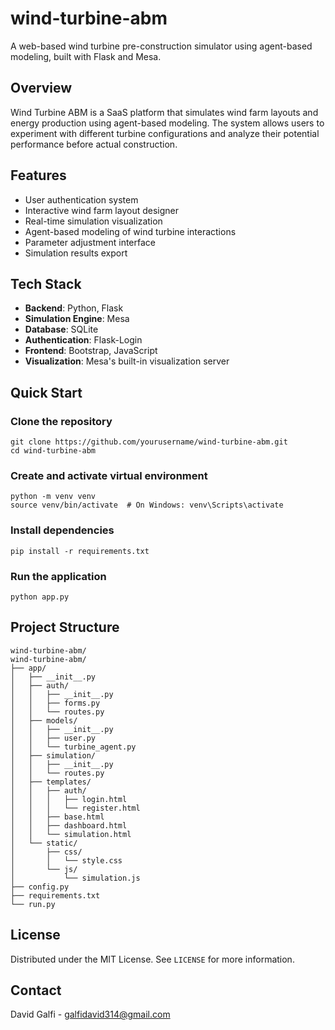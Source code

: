 # wind-turbine-abm

A web-based wind turbine pre-construction simulator using agent-based modeling, built with Flask and Mesa.

## Overview
Wind Turbine ABM is a SaaS platform that simulates wind farm layouts and energy production using agent-based modeling. The system allows users to experiment with different turbine configurations and analyze their potential performance before actual construction.

## Features
- User authentication system
- Interactive wind farm layout designer
- Real-time simulation visualization
- Agent-based modeling of wind turbine interactions
- Parameter adjustment interface
- Simulation results export

## Tech Stack
- **Backend**: Python, Flask
- **Simulation Engine**: Mesa
- **Database**: SQLite
- **Authentication**: Flask-Login
- **Frontend**: Bootstrap, JavaScript
- **Visualization**: Mesa's built-in visualization server

## Quick Start
### Clone the repository
```
git clone https://github.com/yourusername/wind-turbine-abm.git
cd wind-turbine-abm
```
### Create and activate virtual environment
```
python -m venv venv
source venv/bin/activate  # On Windows: venv\Scripts\activate
```

### Install dependencies
```pip install -r requirements.txt```

### Run the application
```python app.py```

## Project Structure
```
wind-turbine-abm/
wind-turbine-abm/
├── app/
│   ├── __init__.py
│   ├── auth/
│   │   ├── __init__.py
│   │   ├── forms.py
│   │   └── routes.py
│   ├── models/
│   │   ├── __init__.py
│   │   ├── user.py
│   │   └── turbine_agent.py
│   ├── simulation/
│   │   ├── __init__.py
│   │   └── routes.py
│   ├── templates/
│   │   ├── auth/
│   │   │   ├── login.html
│   │   │   └── register.html
│   │   ├── base.html
│   │   ├── dashboard.html
│   │   └── simulation.html
│   └── static/
│       ├── css/
│       │   └── style.css
│       └── js/
│           └── simulation.js
├── config.py
├── requirements.txt
└── run.py
```

## License
Distributed under the MIT License. See `LICENSE` for more information.

## Contact
David Galfi - galfidavid314@gmail.com

